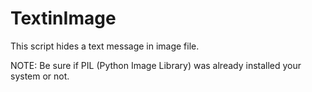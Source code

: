 # TextinImage
This script hides a text message in image file.

NOTE: Be sure if PIL (Python Image Library) was already installed your system or not.

